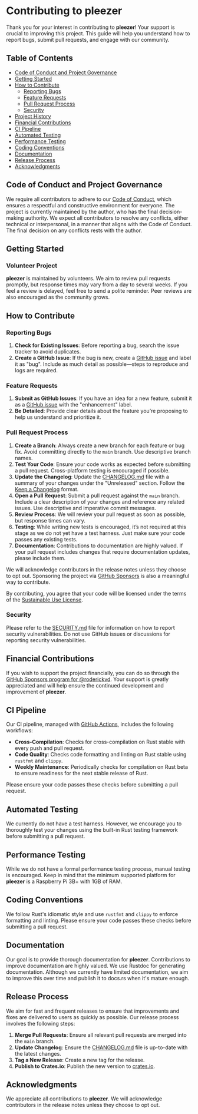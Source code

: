 # Contributing to pleezer

Thank you for your interest in contributing to **pleezer**! Your support is crucial to improving this project. This guide will help you understand how to report bugs, submit pull requests, and engage with our community.

## Table of Contents

- [Code of Conduct and Project Governance](#code-of-conduct-and-project-governance)
- [Getting Started](#getting-started)
- [How to Contribute](#how-to-contribute)
  - [Reporting Bugs](#reporting-bugs)
  - [Feature Requests](#feature-requests)
  - [Pull Request Process](#pull-request-process)
  - [Security](#security)
- [Project History](#project-history)
- [Financial Contributions](#financial-contributions)
- [CI Pipeline](#ci-pipeline)
- [Automated Testing](#automated-testing)
- [Performance Testing](#performance-testing)
- [Coding Conventions](#coding-conventions)
- [Documentation](#documentation)
- [Release Process](#release-process)
- [Acknowledgments](#acknowledgments)

## Code of Conduct and Project Governance

We require all contributors to adhere to our [Code of Conduct](CODE_OF_CONDUCT.md), which ensures a respectful and constructive environment for everyone. The project is currently maintained by the author, who has the final decision-making authority. We expect all contributors to resolve any conflicts, either technical or interpersonal, in a manner that aligns with the Code of Conduct. The final decision on any conflicts rests with the author.

## Getting Started

### Volunteer Project

**pleezer** is maintained by volunteers. We aim to review pull requests promptly, but response times may vary from a day to several weeks. If you feel a review is delayed, feel free to send a polite reminder. Peer reviews are also encouraged as the community grows.

## How to Contribute

### Reporting Bugs

1. **Check for Existing Issues**: Before reporting a bug, search the issue tracker to avoid duplicates.
2. **Create a GitHub Issue**: If the bug is new, create a [GitHub issue](https://github.com/roderickvd/pleezer/issues) and label it as "bug". Include as much detail as possible—steps to reproduce and logs are required.

### Feature Requests

1. **Submit as GitHub Issues**: If you have an idea for a new feature, submit it as a [GitHub issue](https://github.com/roderickvd/pleezer/issues) with the "enhancement" label.
2. **Be Detailed**: Provide clear details about the feature you’re proposing to help us understand and prioritize it.

### Pull Request Process

1. **Create a Branch**: Always create a new branch for each feature or bug fix. Avoid committing directly to the `main` branch. Use descriptive branch names.
2. **Test Your Code**: Ensure your code works as expected before submitting a pull request. Cross-platform testing is encouraged if possible.
3. **Update the Changelog**: Update the [CHANGELOG.md](CHANGELOG.md) file with a summary of your changes under the "Unreleased" section. Follow the [Keep a Changelog](https://keepachangelog.com/en/1.0.0/) format.
4. **Open a Pull Request**: Submit a pull request against the `main` branch. Include a clear description of your changes and reference any related issues. Use descriptive and imperative commit messages.
5. **Review Process**: We will review your pull request as soon as possible, but response times can vary.
6. **Testing**: While writing new tests is encouraged, it’s not required at this stage as we do not yet have a test harness. Just make sure your code passes any existing tests.
7. **Documentation**: Contributions to documentation are highly valued. If your pull request includes changes that require documentation updates, please include them.

We will acknowledge contributors in the release notes unless they choose to opt out. Sponsoring the project via [GitHub Sponsors](https://github.com/sponsors/roderickvd) is also a meaningful way to contribute.

By contributing, you agree that your code will be licensed under the terms of the [Sustainable Use License](LICENSE.md).

### Security

Please refer to the [SECURITY.md](SECURITY.md) file for information on how to report security vulnerabilities. Do not use GitHub issues or discussions for reporting security vulnerabilities.

## Financial Contributions

If you wish to support the project financially, you can do so through the [GitHub Sponsors program for @roderickvd](https://github.com/sponsors/roderickvd). Your support is greatly appreciated and will help ensure the continued development and improvement of **pleezer**.

## CI Pipeline

Our CI pipeline, managed with [GitHub Actions](https://github.com/roderickvd/pleezer/actions), includes the following workflows:

- **Cross-Compilation**: Checks for cross-compilation on Rust stable with every push and pull request.
- **Code Quality**: Checks code formatting and linting on Rust stable using `rustfmt` and `clippy`.
- **Weekly Maintenance**: Periodically checks for compilation on Rust beta to ensure readiness for the next stable release of Rust.

Please ensure your code passes these checks before submitting a pull request.

## Automated Testing

We currently do not have a test harness. However, we encourage you to thoroughly test your changes using the built-in Rust testing framework before submitting a pull request.

## Performance Testing

While we do not have a formal performance testing process, manual testing is encouraged. Keep in mind that the minimum supported platform for **pleezer** is a Raspberry Pi 3B+ with 1GB of RAM.

## Coding Conventions

We follow Rust's idiomatic style and use `rustfmt` and `clippy` to enforce formatting and linting. Please ensure your code passes these checks before submitting a pull request.

## Documentation

Our goal is to provide thorough documentation for **pleezer**. Contributions to improve documentation are highly valued. We use Rustdoc for generating documentation. Although we currently have limited documentation, we aim to improve this over time and publish it to docs.rs when it's mature enough.

## Release Process

We aim for fast and frequent releases to ensure that improvements and fixes are delivered to users as quickly as possible. Our release process involves the following steps:

1. **Merge Pull Requests**: Ensure all relevant pull requests are merged into the `main` branch.
2. **Update Changelog**: Ensure the [CHANGELOG.md](CHANGELOG.md) file is up-to-date with the latest changes.
3. **Tag a New Release**: Create a new tag for the release.
4. **Publish to Crates.io**: Publish the new version to [crates.io](https://crates.io/crates/pleezer).

## Acknowledgments

We appreciate all contributions to **pleezer**. We will acknowledge contributors in the release notes unless they choose to opt out.
